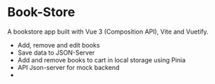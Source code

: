 # Book-Store

A bookstore app built with Vue 3 (Composition API), Vite and Vuetify.

- Add, remove and edit books
- Save data to JSON-Server
- Add and remove books to cart in local storage using Pinia
- API Json-server for mock backend
- <script setup> syntax (Vue 3.2+)

## Technology stack:

- Vue 3
- Vue Router
- Vuetify
- Axios
- Pinia
- Composition API

## Recommended IDE Setup

[VSCode](https://code.visualstudio.com/) + [Volar](https://marketplace.visualstudio.com/items?itemName=Vue.volar) (and disable Vetur).

## Customize configuration

See [Vite Configuration Reference](https://vitejs.dev/config/).

## Project Setup

```sh
npm install
```

### Compile and Hot-Reload for Development

```sh
npm run dev
```

### Compile and Minify for Production

```sh
npm run build
```
